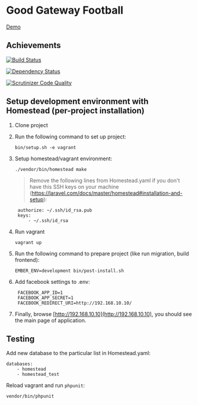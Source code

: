 # Good Gateway Football

<a href="http://ggf.demo.php.nixdev.co" target="_blank">Demo</a>

## Achievements

[![Build Status](https://travis-ci.org/nixsolutions/ggf.svg?branch=master)](https://travis-ci.org/nixsolutions/ggf)

[![Dependency Status](https://www.versioneye.com/user/projects/584163e31f3a6d020e157159/badge.svg?style=flat-square)](https://www.versioneye.com/user/projects/584163e31f3a6d020e157159)

[![Scrutinizer Code Quality](https://scrutinizer-ci.com/g/nixsolutions/ggf/badges/quality-score.png?b=master)](https://scrutinizer-ci.com/g/nixsolutions/ggf/?branch=master)

## Setup development environment with Homestead (per-project installation)

1. Clone project

2. Run the following command to set up project:
    ```
    bin/setup.sh -e vagrant
	```
	
3. Setup homestead/vagrant environment:
	
    ```
    ./vendor/bin/homestead make
	```

	> Remove the following lines from Homestead.yaml if you don't have this SSH keys on your machine (https://laravel.com/docs/master/homestead#installation-and-setup):
	> 
        authorize: ~/.ssh/id_rsa.pub
        keys:
            - ~/.ssh/id_rsa
	    

4. Run vagrant
	
    ```
    vagrant up
    ```
    
5. Run the following command to prepare project (like run migration, build frontend):
    
    ```
    EMBER_ENV=development bin/post-install.sh
    ```
    
    
6. Add facebook settings to .env:
	

        FACEBOOK_APP_ID=1
        FACEBOOK_APP_SECRET=1
        FACEBOOK_REDIRECT_URI=http://192.168.10.10/


7. Finally, browse [http://192.168.10.10](http://192.168.10.10), you should see the main page of application.


## Testing

Add new database to the particular list in Homestead.yaml:
```
databases:
    - homestead
    - homestead_test
```
Reload vagrant and run `phpunit`:
```
vendor/bin/phpunit
```
